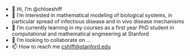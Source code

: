 - 👋 Hi, I’m @chloeshiff
- 👀 I’m interested in mathematical modeling of biological systems, in particular spread of infectious disease and in vivo disease mechanisms
- 🌱 I’m currently learning in my courses as a first year PhD student in computational and mathematical engineering at Stanford
- 💞️ I’m looking to collaborate on ...
- 📫 How to reach me cshiff@stanford.edu

<!---
chloeshiff/chloeshiff is a ✨ special ✨ repository because its `README.md` (this file) appears on your GitHub profile.
You can click the Preview link to take a look at your changes.
--->
